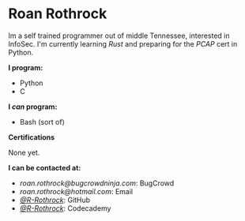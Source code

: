 # Roan Rothrock
Im a self trained programmer out of middle Tennessee, interested in InfoSec.
I'm currently learning _Rust_ and preparing for the _PCAP_ cert in Python.

**I program:**
- Python
- C

**I _can_ program:**
- Bash (sort of)

**Certifications**

None yet.

**I can be contacted at:**
- _roan.rothrock@bugcrowdninja.com_: BugCrowd
- _roan.rothrock@hotmail.com_: Email
- _[@R-Rothrock](https://github.com/R-Rothrock)_: GitHub 
- _[@R-Rothrock](https://www.codecademy.com/profiles/R-Rothrock)_: Codecademy

<!---
R-Rothrock/R-Rothrock is a special repository because its
`README.md` (this file) appears on your GitHub profile.
You can click the Preview link to take a look at your changes.
--->
